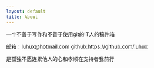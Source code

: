 ```yaml
---
layout: default
title: About
---
```


一个不善于写作和不善于使用git的IT人的稿件箱

邮箱：luhux@hotmail.com
github:https://github.com/luhux

是孤独不愿连累他人的心和孝顺在支持者我前行

